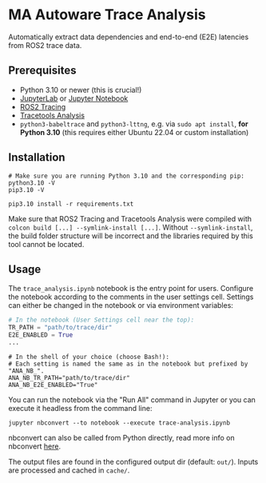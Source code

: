 # MA Autoware Trace Analysis

Automatically extract data dependencies and end-to-end (E2E) latencies from ROS2 trace data.

## Prerequisites
* Python 3.10 or newer (this is crucial!)
* [JupyterLab](https://jupyter.org/install#jupyterlab) or [Jupyter Notebook](https://jupyter.org/install#jupyter-notebook)
* [ROS2 Tracing](https://github.com/ros2/ros2_tracing)
* [Tracetools Analysis](https://gitlab.com/ros-tracing/tracetools_analysis)
* `python3-babeltrace` and `python3-lttng`, e.g. via `sudo apt install`, **for Python 3.10** (this requires either Ubuntu 22.04 or custom installation)

## Installation

```shell
# Make sure you are running Python 3.10 and the corresponding pip:
python3.10 -V
pip3.10 -V

pip3.10 install -r requirements.txt
```

Make sure that ROS2 Tracing and Tracetools Analysis were compiled with `colcon build [...] --symlink-install [...]`. Without `--symlink-install`, the build folder structure will be incorrect and the libraries required by this tool cannot be located.

## Usage

The `trace_analysis.ipynb` notebook is the entry point for users.
Configure the notebook according to the comments in the user settings cell.
Settings can either be changed in the notebook or via environment variables:
```python
# In the notebook (User Settings cell near the top):
TR_PATH = "path/to/trace/dir"
E2E_ENABLED = True
...
```

```shell
# In the shell of your choice (choose Bash!):
# Each setting is named the same as in the notebook but prefixed by "ANA_NB_".
ANA_NB_TR_PATH="path/to/trace/dir"
ANA_NB_E2E_ENABLED="True"
```

You can run the notebook via the "Run All" command in Jupyter or you can execute it headless
from the command line:
```shell
jupyter nbconvert --to notebook --execute trace-analysis.ipynb
```

nbconvert can also be called from Python directly, 
read more info on nbconvert [here](https://nbconvert.readthedocs.io/en/latest/execute_api.html).

The output files are found in the configured output dir (default: `out/`). Inputs are processed and cached in `cache/`.
